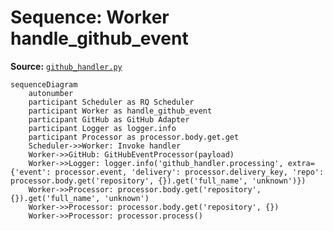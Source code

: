 # Sequence: Worker handle_github_event

**Source:** [`github_handler.py`](../../Src/backend/worker/handlers/github_handler.py#L13)

```mermaid
sequenceDiagram
    autonumber
    participant Scheduler as RQ Scheduler
    participant Worker as handle_github_event
    participant GitHub as GitHub Adapter
    participant Logger as logger.info
    participant Processor as processor.body.get.get
    Scheduler->>Worker: Invoke handler
    Worker->>GitHub: GitHubEventProcessor(payload)
    Worker->>Logger: logger.info('github_handler.processing', extra={'event': processor.event, 'delivery': processor.delivery_key, 'repo': processor.body.get('repository', {}).get('full_name', 'unknown')})
    Worker->>Processor: processor.body.get('repository', {}).get('full_name', 'unknown')
    Worker->>Processor: processor.body.get('repository', {})
    Worker->>Processor: processor.process()
```
